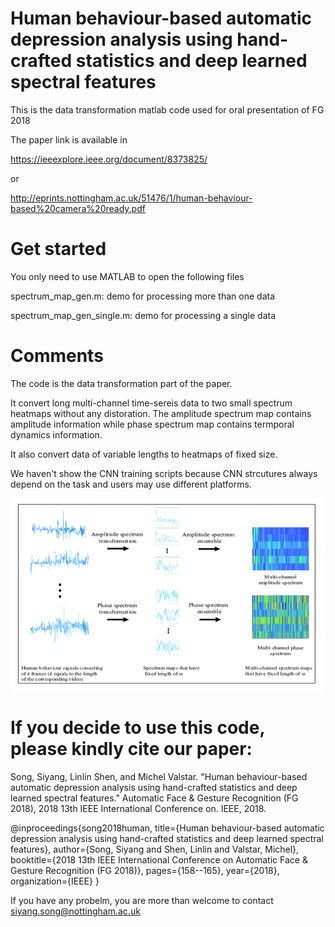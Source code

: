 # Human behaviour-based automatic depression analysis using hand-crafted statistics and deep learned spectral features

This is the data transformation matlab code used for oral presentation of FG 2018

The paper link is available in 

https://ieeexplore.ieee.org/document/8373825/ 

or 

http://eprints.nottingham.ac.uk/51476/1/human-behaviour-based%20camera%20ready.pdf

# Get started

You only need to use MATLAB to open the following files

spectrum_map_gen.m:          demo for processing more than one data 

spectrum_map_gen_single.m:   demo for processing a single data 


# Comments

The code is the data transformation part of the paper.

It convert long multi-channel time-sereis data to two small spectrum heatmaps without any distoration. The amplitude spectrum map contains amplitude information while phase spectrum map contains termporal dynamics information.

It also convert data of variable lengths to heatmaps of fixed size.

We haven't show the CNN training scripts because CNN strcutures always depend on the task and users may use different platforms. 


![alt text](https://github.com/SSYSteve/Human-behaviour-based-depression-analysis-using-hand-crafted-statistics-and-deep-learned/blob/master/Figure/Picture1.png)




# If you decide to use this code, please kindly cite our paper:

Song, Siyang, Linlin Shen, and Michel Valstar. "Human behaviour-based automatic depression analysis using hand-crafted statistics and deep learned spectral features." Automatic Face & Gesture Recognition (FG 2018), 2018 13th IEEE International Conference on. IEEE, 2018.

@inproceedings{song2018human,
  title={Human behaviour-based automatic depression analysis using hand-crafted statistics and deep learned spectral features},
  author={Song, Siyang and Shen, Linlin and Valstar, Michel},
  booktitle={2018 13th IEEE International Conference on Automatic Face \& Gesture Recognition (FG 2018)},
  pages={158--165},
  year={2018},
  organization={IEEE}
}

If you have any probelm, you are more than welcome to contact siyang.song@nottingham.ac.uk
